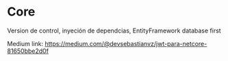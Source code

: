 # Core
Version de control, inyeción de dependcias, EntityFramework database first

Medium link: https://medium.com/@devsebastianvz/jwt-para-netcore-81650bbe2d0f
